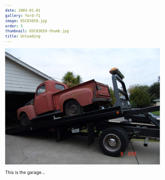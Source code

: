 ```yaml
---
date: 2003-01-01
gallery: ford-f1
image: DSC03659.jpg
order: 5
thumbnail: DSC03659-thumb.jpg
title: Unloading
---
```


![Unloading](./DSC03659.jpg)

This is the garage...